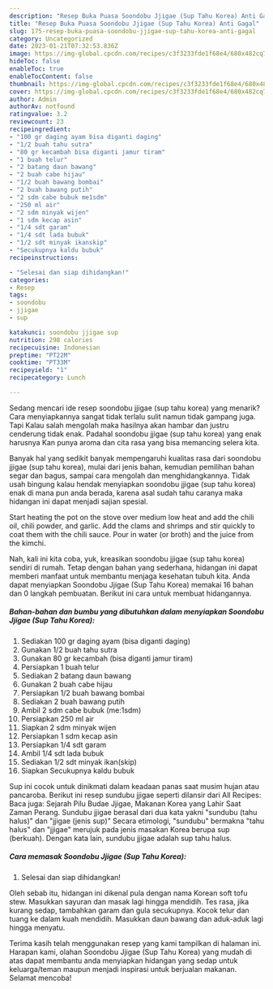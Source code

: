 ```yaml
---
description: "Resep Buka Puasa Soondobu Jjigae (Sup Tahu Korea) Anti Gagal"
title: "Resep Buka Puasa Soondobu Jjigae (Sup Tahu Korea) Anti Gagal"
slug: 175-resep-buka-puasa-soondobu-jjigae-sup-tahu-korea-anti-gagal
category: Uncategorized
date: 2023-01-21T07:32:53.836Z
image: https://img-global.cpcdn.com/recipes/c3f3233fde1f68e4/680x482cq70/soondobu-jjigae-sup-tahu-korea-foto-resep-utama.jpg
hideToc: false
enableToc: true
enableTocContent: false
thumbnail: https://img-global.cpcdn.com/recipes/c3f3233fde1f68e4/680x482cq70/soondobu-jjigae-sup-tahu-korea-foto-resep-utama.jpg
cover: https://img-global.cpcdn.com/recipes/c3f3233fde1f68e4/680x482cq70/soondobu-jjigae-sup-tahu-korea-foto-resep-utama.jpg
author: Admin
authorAv: notfound
ratingvalue: 3.2
reviewcount: 23
recipeingredient:
- "100 gr daging ayam bisa diganti daging"
- "1/2 buah tahu sutra"
- "80 gr kecambah bisa diganti jamur tiram"
- "1 buah telur"
- "2 batang daun bawang"
- "2 buah cabe hijau"
- "1/2 buah bawang bombai"
- "2 buah bawang putih"
- "2 sdm cabe bubuk me1sdm"
- "250 ml air"
- "2 sdm minyak wijen"
- "1 sdm kecap asin"
- "1/4 sdt garam"
- "1/4 sdt lada bubuk"
- "1/2 sdt minyak ikanskip"
- "Secukupnya kaldu bubuk"
recipeinstructions:

- "Selesai dan siap dihidangkan!"
categories:
- Resep
tags:
- soondobu
- jjigae
- sup

katakunci: soondobu jjigae sup 
nutrition: 298 calories
recipecuisine: Indonesian
preptime: "PT22M"
cooktime: "PT33M"
recipeyield: "1"
recipecategory: Lunch

---
```



Sedang mencari ide resep soondobu jjigae (sup tahu korea) yang menarik? Cara menyiapkannya sangat tidak terlalu sulit namun tidak gampang juga. Tapi Kalau salah mengolah maka hasilnya akan hambar dan justru cenderung tidak enak. Padahal soondobu jjigae (sup tahu korea) yang enak harusnya Kan punya aroma dan cita rasa yang bisa memancing selera kita.


Banyak hal yang sedikit banyak mempengaruhi kualitas rasa dari soondobu jjigae (sup tahu korea), mulai dari jenis bahan, kemudian pemilihan bahan segar dan bagus, sampai cara mengolah dan menghidangkannya. Tidak usah bingung kalau hendak menyiapkan soondobu jjigae (sup tahu korea) enak di mana pun anda berada, karena asal sudah tahu caranya maka hidangan ini dapat menjadi sajian spesial.

Start heating the pot on the stove over medium low heat and add the chili oil, chili powder, and garlic. Add the clams and shrimps and stir quickly to coat them with the chili sauce. Pour in water (or broth) and the juice from the kimchi.


Nah, kali ini kita coba, yuk, kreasikan soondobu jjigae (sup tahu korea) sendiri di rumah. Tetap dengan bahan yang sederhana, hidangan ini dapat memberi manfaat untuk membantu menjaga kesehatan tubuh kita. Anda dapat menyiapkan Soondobu Jjigae (Sup Tahu Korea) memakai 16 bahan dan 0 langkah pembuatan. Berikut ini cara untuk membuat hidangannya.

<!--inarticleads1-->

##### Bahan-bahan dan bumbu yang dibutuhkan dalam menyiapkan Soondobu Jjigae (Sup Tahu Korea):

1. Sediakan 100 gr daging ayam (bisa diganti daging)
1. Gunakan 1/2 buah tahu sutra
1. Gunakan 80 gr kecambah (bisa diganti jamur tiram)
1. Persiapkan 1 buah telur
1. Sediakan 2 batang daun bawang
1. Gunakan 2 buah cabe hijau
1. Persiapkan 1/2 buah bawang bombai
1. Sediakan 2 buah bawang putih
1. Ambil 2 sdm cabe bubuk (me:1sdm)
1. Persiapkan 250 ml air
1. Siapkan 2 sdm minyak wijen
1. Persiapkan 1 sdm kecap asin
1. Persiapkan 1/4 sdt garam
1. Ambil 1/4 sdt lada bubuk
1. Sediakan 1/2 sdt minyak ikan(skip)
1. Siapkan Secukupnya kaldu bubuk


Sup ini cocok untuk dinikmati dalam keadaan panas saat musim hujan atau pancaroba. Berikut ini resep sundubu jjigae seperti dilansir dari All Recipes: Baca juga: Sejarah Pilu Budae Jjigae, Makanan Korea yang Lahir Saat Zaman Perang. Sundubu jjigae berasal dari dua kata yakni &#34;sundubu (tahu halus)&#34; dan &#34;jjigae (jenis sup)&#34; Secara etimologi, &#34;sundubu&#34; bermakna &#34;tahu halus&#34; dan &#34;jjigae&#34; merujuk pada jenis masakan Korea berupa sup (berkuah). Dengan kata lain, sundubu jjigae adalah sup tahu halus. 

<!--inarticleads2-->

##### Cara memasak Soondobu Jjigae (Sup Tahu Korea):


1. Selesai dan siap dihidangkan!

Oleh sebab itu, hidangan ini dikenal pula dengan nama Korean soft tofu stew. Masukkan sayuran dan masak lagi hingga mendidih. Tes rasa, jika kurang sedap, tambahkan garam dan gula secukupnya. Kocok telur dan tuang ke dalam kuah mendidih. Masukkan daun bawang dan aduk-aduk lagi hingga menyatu. 

Terima kasih telah menggunakan resep yang kami tampilkan di halaman ini. Harapan kami, olahan Soondobu Jjigae (Sup Tahu Korea) yang mudah di atas dapat membantu anda menyiapkan hidangan yang sedap untuk keluarga/teman maupun menjadi inspirasi untuk berjualan makanan. Selamat mencoba!
